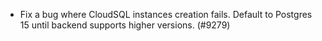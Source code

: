 - Fix a bug where CloudSQL instances creation fails. Default to Postgres 15 until backend supports higher versions. (#9279)

